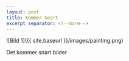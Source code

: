 ```yaml
---
layout: post
title: Kommer Snart
excerpt_separator: <!--more-->
---
```


![Bild 1]({{ site.baseurl }}/images/painting.png)

<!--more-->

Det kommer snart bilder
